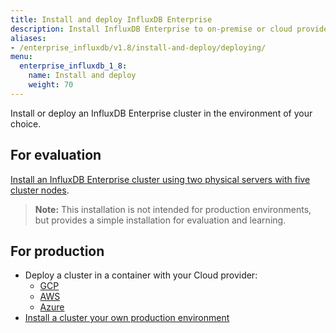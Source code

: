 ```yaml
---
title: Install and deploy InfluxDB Enterprise
description: Install InfluxDB Enterprise to on-premise or cloud providers, including Google Cloud Platform and Amazon Web Services
aliases:
- /enterprise_influxdb/v1.8/install-and-deploy/deploying/
menu:
  enterprise_influxdb_1_8:
    name: Install and deploy
    weight: 70
---
```


Install or deploy an InfluxDB Enterprise cluster in the environment of your choice.

## For evaluation

[Install an InfluxDB Enterprise cluster using two physical servers with five  cluster nodes](/enterprise_influxdb/v1.8/install-and-deploy/quickstart_installation/).

>**Note:** This installation is not intended for production environments, but provides a simple installation for evaluation and learning.

## For production

- Deploy a cluster in a container with your Cloud provider:
   - [GCP](/enterprise_influxdb/v1.8/install-and-deploy//deploying/google-cloud-platform/)
   - [AWS](/enterprise_influxdb/v1.8/install-and-deploy/deploying/aws/)
   - [Azure](/enterprise_influxdb/v1.8/install-and-deploy//deploying/azure/)
- [Install a cluster your own production environment](/enterprise_influxdb/v1.8/install-and-deploy/production_installation/)
